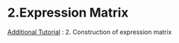 # 2.Expression Matrix

[Additional Tutorial](https://youngleebbs.gitbook.io/bioinfo-training) : 2. Construction of expression matrix

